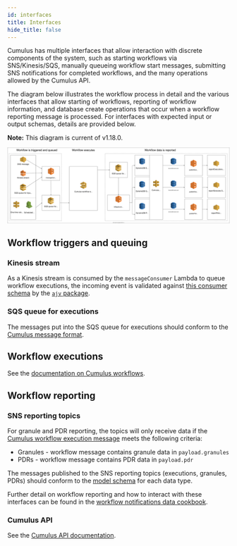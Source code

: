 ```yaml
---
id: interfaces
title: Interfaces
hide_title: false
---
```


Cumulus has multiple interfaces that allow interaction with discrete components of the system, such as starting workflows via SNS/Kinesis/SQS, manually queueing workflow start messages, submitting SNS notifications for completed workflows, and the many operations allowed by the Cumulus API.

The diagram below illustrates the workflow process in detail and the various interfaces that allow starting of workflows, reporting of workflow information, and database create operations that occur when a workflow reporting message is processed. For interfaces with expected input or output schemas, details are provided below.

**Note:** This diagram is current of v1.18.0.

![Architecture diagram showing the interfaces for triggering and reporting of Cumulus workflow executions](assets/interfaces.svg)

## Workflow triggers and queuing

### Kinesis stream

As a Kinesis stream is consumed by the `messageConsumer` Lambda to queue workflow executions, the incoming event is validated against [this consumer schema](https://github.com/nasa/cumulus/blob/master/packages/api/lambdas/kinesis-consumer-event-schema.json) by the [`ajv` package](https://www.npmjs.com/package/ajv).

### SQS queue for executions

The messages put into the SQS queue for executions should conform to the [Cumulus message format](workflows/cumulus-task-message-flow.md#cumulus-message-format).

## Workflow executions

See the [documentation on Cumulus workflows](./workflows/README.md).

## Workflow reporting

### SNS reporting topics

For granule and PDR reporting, the topics will only receive data if the [Cumulus workflow execution message](workflows/cumulus-task-message-flow.md#cumulus-message-format) meets the following criteria:

- Granules - workflow message contains granule data in `payload.granules`
- PDRs - workflow message contains PDR data in `payload.pdr`

The messages published to the SNS reporting topics (executions, granules, PDRs) should conform to the [model schema](https://github.com/nasa/cumulus/blob/master/packages/api/models/schemas.js) for each data type.

Further detail on workflow reporting and how to interact with these interfaces can be found in the [workflow notifications data cookbook](data-cookbooks/ingest-notifications.md).

### Cumulus API

See the [Cumulus API documentation](https://nasa.github.io/cumulus-api/).

